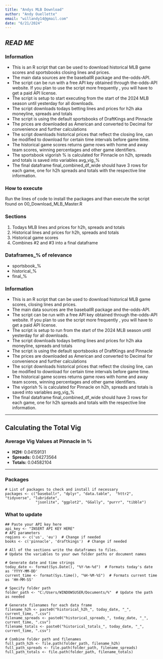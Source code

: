 ```yaml
---
title: "Andys MLB Download"
author: "Andy Ouellette"
email: "willandy14@gmail.com"
date: "6/21/2024"
---
```


## *READ ME*

### **Information**
- This is an R script that can be used to download historical MLB game scores and sportsbooks closing lines and prices.
- The main data sources are the baseballR package and the-odds-API. 
- The script can be run with a free API key obtained through the-odds-API website. If you plan to use the script more frequently , you will have to get a paid API license. 
- The script is setup to start executing from the start of the 2024 MLB season until yesterday for all downloads. 
- The script downloads todays betting lines and prices for h2h aka moneyline, spreads and totals
- The script is using the default sportsbooks of DraftKings and Pinnacle
- The prices are downloaded as American and converted to Decimal for convenience and further calculations
- The script downloads historical prices that reflect the closing line, can be modified to download for certain time intervals before game time. 
- The historical game scores returns game rows with home and away team scores, winning percentages and other game identifiers.
- The sportsbook vigorish % is calculated for Pinnacle on h2h, spreads and totals is saved into variables avg_vig_%
- The final dataframe final_combined_df_wide should have 3 rows for each game, one for h2h spreads and totals with the respective line information. 


### **How to execute**
Run the lines of code to install the packages and than execute the script found on 00_Download_MLB_Master.R

### **Sections**
1. Todays MLB lines and prices for h2h, spreads and totals
2. Historical lines and prices for h2h, spreads and totals
3. Historical game scores
4. Combines #2 and #3 into a final dataframe

### **Dataframes_% of relevance**
- sportsbook_%
- historical_%
- final_%

### **Information**
- This is an R script that can be used to download historical MLB game scores, closing lines and prices.
- The main data sources are the baseballR package and the-odds-API. 
- The script can be run with a free API key obtained through the-odds-API website. If you plan to use the script more frequently , you will have to get a paid API license. 
- The script is setup to run from the start of the 2024 MLB season until yesterday for all downloads. 
- The script downloads todays betting lines and prices for h2h aka moneyline, spreads and totals
- The script is using the default sportsbooks of DraftKings and Pinnacle
- The prices are downloaded as American and converted to Decimal for convenience and further calculations
- The script downloads historical prices that reflect the closing line, can be modified to download for certain time intervals before game time. 
- The historical game scores returns game rows with home and away team scores, winning percentages and other game identifiers.
- The vigorish % is calculated for Pinnacle on h2h, spreads and totals is saved into variables  avg_vig_%
- The final dataframe final_combined_df_wide should have 3 rows for each game, one for h2h spreads and totals with the respective line information. 

-------------------------------------------------------------------------------
## Calculating the Total Vig

### Average Vig Values at Pinnacle in %

- **H2H:** 0.04159131
- **Spreads:** 0.04273564
- **Totals:** 0.04582104
------------------------------------------------------------------------------

### **Packages**
```{r packages}
# List of packages to check and install if necessary
packages <- c("baseballr", "dplyr", "data.table",  "httr2", "tidyverse", "lubridate",
              "jsonlite", "ggplot2", "GGally", "purrr", "tibble")

```

### **What to update**
```{r mlb-variables}
## Paste your API key here
api_key <- "INSERT API KEY HERE"
# API parameters
regions <- c('us', 'eu')  # Change if needed
books <- c('pinnacle', 'draftkings')  # Change if needed
```

```{r csv}
# All of the sections write the dataframes to files.
# Update the variables to your own folder paths or document names

# Generate date and time strings
today_date <- format(Sys.Date(), "%Y-%m-%d")  # Formats today's date as 'YYYY-MM-DD'
current_time <- format(Sys.time(), "%H-%M-%S")  # Formats current time as 'HH-MM-SS'

# Specify folder path
folder_path <- "C:/Users/WINDOWSUSER/Documents/%"  # Update the path as needed

# Generate filenames for each data frame
filename_h2h <- paste0("historical_h2h_", today_date, "_", current_time, ".csv")
filename_spreads <- paste0("historical_spreads_", today_date, "_", current_time, ".csv")
filename_totals <- paste0("historical_totals_", today_date, "_", current_time, ".csv")

# Combine folder path and filenames
full_path_h2h <- file.path(folder_path, filename_h2h)
full_path_spreads <- file.path(folder_path, filename_spreads)
full_path_totals <- file.path(folder_path, filename_totals)
```
